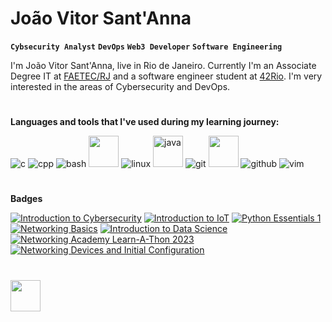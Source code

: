 # João Vitor Sant'Anna

**`Cybsecurity Analyst`** **`DevOps`** **`Web3 Developer`** **`Software Engineering`**

I'm João Vitor Sant'Anna, live in Rio de Janeiro. Currently I'm an Associate Degree IT at [FAETEC/RJ](http://www.faetec.rj.gov.br/) and a software engineer student at [42Rio](https://42.rio/). I'm very interested in the areas of Cybersecurity and DevOps.
#
**Languages and tools that I've used during my learning journey:**

![c](https://user-images.githubusercontent.com/69059969/222242942-17a18754-a84e-4d8d-be59-60389c4f4b60.png)
![cpp](https://user-images.githubusercontent.com/69059969/222243042-dcf6ab94-e4ad-45be-9c6b-52db6418af08.png)
![bash](https://user-images.githubusercontent.com/69059969/222243096-9bd56c54-f26a-4a5a-93a4-8626b5f951e0.png)
<img src="https://github.com/vitorsantanna2/vitorsantanna2/assets/95882160/cc12689a-2957-48b3-af62-bc39d5b44177" width="48" height="50">
![linux](https://user-images.githubusercontent.com/69059969/222243156-d438a8de-131c-4dd9-9442-0a279c880e6e.png)
<img alt="java" src="https://github.com/vitorsantanna2/vitorsantanna2/assets/95882160/fe6c420b-25c4-40a6-830e-c1a425f6847b" width="48" height="50">
![git](https://user-images.githubusercontent.com/69059969/222243217-0bbb71f6-d498-4cdf-9b21-d4e579e51f54.png)
<img src="https://github.com/vitorsantanna2/vitorsantanna2/assets/95882160/0fe00ee8-efb5-4667-9f4f-96713824bb9a" width="48" height="50">
![github](https://user-images.githubusercontent.com/69059969/222243273-d89993d1-da6f-4ae0-9116-6bfecacb2727.png)
![vim](https://user-images.githubusercontent.com/69059969/222243471-3da17d3a-9883-4710-bd98-4e4b1e4e63c2.png)

#
**Badges**
<!--START_SECTION:badges-->
[![Introduction to Cybersecurity](https://images.credly.com/size/110x110/images/af8c6b4e-fc31-47c4-8dcb-eb7a2065dc5b/I2CS__1_.png)](http://www.credly.com/badges/59875e01-f963-42a9-ba8e-f0db0ab4ba0f "Introduction to Cybersecurity")
[![Introduction to IoT](https://images.credly.com/size/110x110/images/fce226c2-0f13-4e17-b60c-24fa6ffd88cb/Intro2IoT.png)](http://www.credly.com/badges/3eb08f57-e759-4f63-8c4a-0d12ee3b0699 "Introduction to IoT")
[![Python Essentials 1](https://images.credly.com/size/110x110/images/68c0b94d-f6ac-40b1-a0e0-921439eb092e/image.png)](http://www.credly.com/badges/c81dd269-3888-4368-b2df-5569516fe4fc "Python Essentials 1")
[![Networking Basics](https://images.credly.com/size/110x110/images/5bdd6a39-3e03-4444-9510-ecff80c9ce79/image.png)](http://www.credly.com/badges/2d95cc59-d04c-4d5a-a494-dbb2c0de27d9 "Networking Basics")
[![Introduction to Data Science](https://images.credly.com/size/110x110/images/b38a42e0-dc58-4ce2-b6c0-28d978e8aaad/image.png)](http://www.credly.com/badges/a4aeb4ca-7a4b-4a56-9a04-094e881015a7 "Introduction to Data Science")
[![Networking Academy Learn-A-Thon 2023](https://images.credly.com/size/110x110/images/b1395248-483c-48cd-b40d-7fe93837c37d/image.png)](http://www.credly.com/badges/b089c881-9cd1-447a-9bd4-b684ba1938c0 "Networking Academy Learn-A-Thon 2023")
[![Networking Devices and Initial Configuration](https://images.credly.com/size/110x110/images/88316fe8-5651-4e61-a6be-5be1558f049e/image.png)](http://www.credly.com/badges/3008812b-75de-45b0-9f7f-3d87978ad690 "Networking Devices and Initial Configuration")
<!--END_SECTION:badges-->

#
<img align="left" src="https://github.com/vitorsantanna2/vitorsantanna2/assets/95882160/f3f04752-6f9c-42ca-a1c0-803694cdfa17" width="48" height="50">
